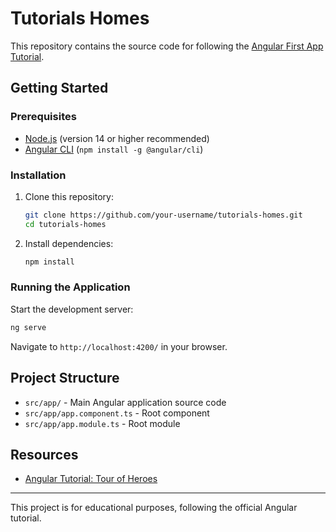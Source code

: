 # Tutorials Homes

This repository contains the source code for following the [Angular First App Tutorial](https://angular.io/tutorial/first-app).

## Getting Started

### Prerequisites

- [Node.js](https://nodejs.org/) (version 14 or higher recommended)
- [Angular CLI](https://angular.io/cli) (`npm install -g @angular/cli`)

### Installation

1. Clone this repository:
   ```sh
   git clone https://github.com/your-username/tutorials-homes.git
   cd tutorials-homes
   ```
2. Install dependencies:
   ```sh
   npm install
   ```

### Running the Application

Start the development server:
```sh
ng serve
```
Navigate to `http://localhost:4200/` in your browser.

## Project Structure

- `src/app/` - Main Angular application source code
- `src/app/app.component.ts` - Root component
- `src/app/app.module.ts` - Root module

## Resources

- [Angular Tutorial: Tour of Heroes](https://angular.io/tutorial/first-app)

---
This project is for educational purposes, following the official Angular tutorial.